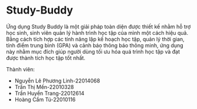 # Study-Buddy
Ứng dụng Study Buddy là một giải pháp toàn diện được thiết kế nhằm hỗ trợ học sinh, sinh viên quản lý hành trình học tập của mình một cách hiệu quả. Bằng cách tích hợp các tính năng lập kế hoạch học tập, quản lý thời gian, tính điểm trung bình (GPA) và cảnh báo thông báo thông minh, ứng dụng này nhằm mục đích giúp người dùng tối ưu hóa quá trình học tập và đạt được thành tích học tập tốt nhất.

Thành viên:
- Nguyễn Lê Phương Linh-22014068
- Trần Thị Mến-22010328
- Trần Huyền Trang-22012614
- Hoàng Cẩm Tú-22010116	